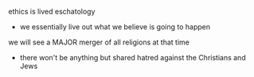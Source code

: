 
ethics is lived eschatology
- we essentially live out what we believe is going to happen

we will see a MAJOR merger of all religions at that time
- there won't be anything but shared hatred against the Christians and Jews

